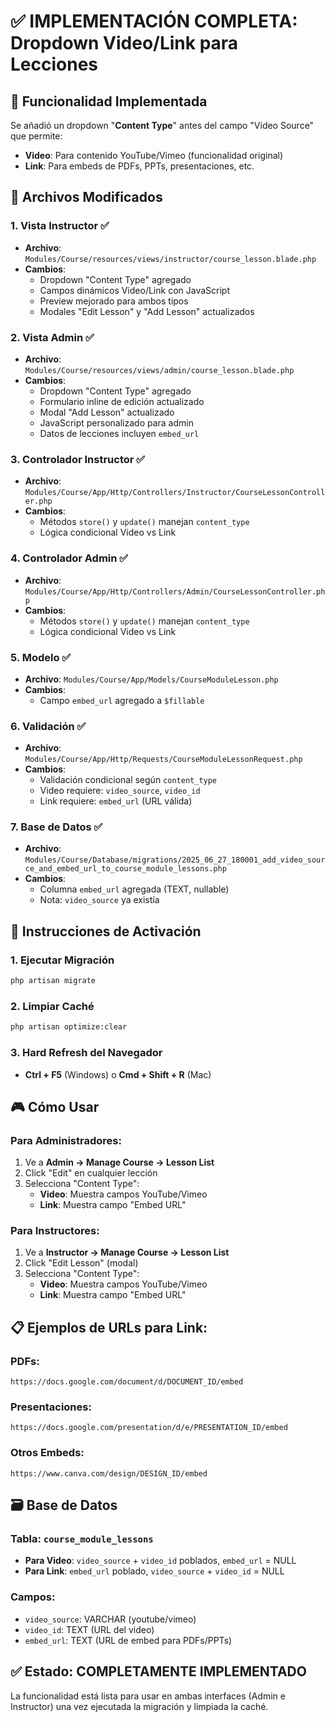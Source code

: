 # ✅ IMPLEMENTACIÓN COMPLETA: Dropdown Video/Link para Lecciones

## 🎯 Funcionalidad Implementada

Se añadió un dropdown "**Content Type**" antes del campo "Video Source" que permite:
- **Video**: Para contenido YouTube/Vimeo (funcionalidad original)
- **Link**: Para embeds de PDFs, PPTs, presentaciones, etc.

## 📁 Archivos Modificados

### 1. **Vista Instructor** ✅
- **Archivo**: `Modules/Course/resources/views/instructor/course_lesson.blade.php`
- **Cambios**:
  - Dropdown "Content Type" agregado
  - Campos dinámicos Video/Link con JavaScript
  - Preview mejorado para ambos tipos
  - Modales "Edit Lesson" y "Add Lesson" actualizados

### 2. **Vista Admin** ✅
- **Archivo**: `Modules/Course/resources/views/admin/course_lesson.blade.php`
- **Cambios**:
  - Dropdown "Content Type" agregado
  - Formulario inline de edición actualizado
  - Modal "Add Lesson" actualizado
  - JavaScript personalizado para admin
  - Datos de lecciones incluyen `embed_url`

### 3. **Controlador Instructor** ✅
- **Archivo**: `Modules/Course/App/Http/Controllers/Instructor/CourseLessonController.php`
- **Cambios**:
  - Métodos `store()` y `update()` manejan `content_type`
  - Lógica condicional Video vs Link

### 4. **Controlador Admin** ✅
- **Archivo**: `Modules/Course/App/Http/Controllers/Admin/CourseLessonController.php`
- **Cambios**:
  - Métodos `store()` y `update()` manejan `content_type`
  - Lógica condicional Video vs Link

### 5. **Modelo** ✅
- **Archivo**: `Modules/Course/App/Models/CourseModuleLesson.php`
- **Cambios**:
  - Campo `embed_url` agregado a `$fillable`

### 6. **Validación** ✅
- **Archivo**: `Modules/Course/App/Http/Requests/CourseModuleLessonRequest.php`
- **Cambios**:
  - Validación condicional según `content_type`
  - Video requiere: `video_source`, `video_id`
  - Link requiere: `embed_url` (URL válida)

### 7. **Base de Datos** ✅
- **Archivo**: `Modules/Course/Database/migrations/2025_06_27_180001_add_video_source_and_embed_url_to_course_module_lessons.php`
- **Cambios**:
  - Columna `embed_url` agregada (TEXT, nullable)
  - Nota: `video_source` ya existía

## 🔧 Instrucciones de Activación

### 1. Ejecutar Migración
```bash
php artisan migrate
```

### 2. Limpiar Caché
```bash
php artisan optimize:clear
```

### 3. Hard Refresh del Navegador
- **Ctrl + F5** (Windows) o **Cmd + Shift + R** (Mac)

## 🎮 Cómo Usar

### Para Administradores:
1. Ve a **Admin → Manage Course → Lesson List**
2. Click "Edit" en cualquier lección
3. Selecciona "Content Type":
   - **Video**: Muestra campos YouTube/Vimeo
   - **Link**: Muestra campo "Embed URL"

### Para Instructores:
1. Ve a **Instructor → Manage Course → Lesson List**
2. Click "Edit Lesson" (modal)
3. Selecciona "Content Type":
   - **Video**: Muestra campos YouTube/Vimeo  
   - **Link**: Muestra campo "Embed URL"

## 📋 Ejemplos de URLs para Link:

### PDFs:
```
https://docs.google.com/document/d/DOCUMENT_ID/embed
```

### Presentaciones:
```
https://docs.google.com/presentation/d/e/PRESENTATION_ID/embed
```

### Otros Embeds:
```
https://www.canva.com/design/DESIGN_ID/embed
```

## 🗃️ Base de Datos

### Tabla: `course_module_lessons`
- **Para Video**: `video_source` + `video_id` poblados, `embed_url` = NULL
- **Para Link**: `embed_url` poblado, `video_source` + `video_id` = NULL

### Campos:
- `video_source`: VARCHAR (youtube/vimeo) 
- `video_id`: TEXT (URL del video)
- `embed_url`: TEXT (URL de embed para PDFs/PPTs)

## ✅ Estado: COMPLETAMENTE IMPLEMENTADO

La funcionalidad está lista para usar en ambas interfaces (Admin e Instructor) una vez ejecutada la migración y limpiada la caché.